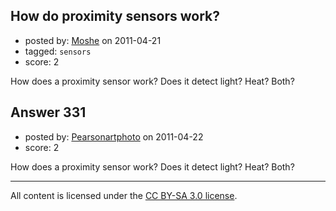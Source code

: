 ## How do proximity sensors work?

- posted by: [Moshe](https://stackexchange.com/users/-1/165-moshe) on 2011-04-21
- tagged: `sensors`
- score: 2

How does a proximity sensor work? Does it detect light? Heat? Both?


## Answer 331

- posted by: [Pearsonartphoto](https://stackexchange.com/users/-1/67-pearsonartphoto) on 2011-04-22
- score: 2

How does a proximity sensor work? Does it detect light? Heat? Both?



---

All content is licensed under the [CC BY-SA 3.0 license](https://creativecommons.org/licenses/by-sa/3.0/).
